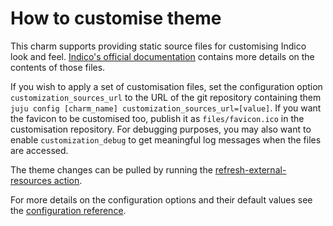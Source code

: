 # How to customise theme

This charm supports providing static source files for customising Indico look and feel. [Indico's official documentation](https://docs.getindico.io/en/stable/config/settings/#customization) contains more details on the contents of those files.

If you wish to apply a set of customisation files, set the configuration option `customization_sources_url` to the URL of the git repository containing them `juju config [charm_name] customization_sources_url=[value]`. If you want the favicon to be customised too, publish it as `files/favicon.ico` in the customisation repository. For debugging purposes, you may also want to enable `customization_debug` to get meaningful log messages when the files are accessed.

The theme changes can be pulled by running the [refresh-external-resources action](https://charmhub.io/indico/actions#refresh-external-resources).

For more details on the configuration options and their default values see the [configuration reference](https://charmhub.io/indico/configure).